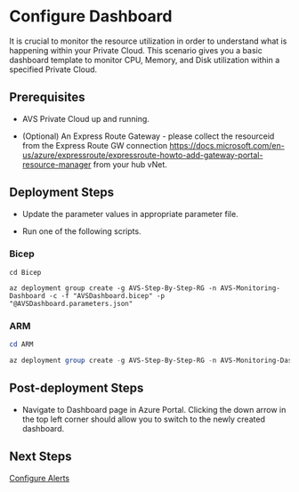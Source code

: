 # Configure Dashboard

It is crucial to monitor the resource utilization in order to understand what is happening within your Private Cloud. This scenario gives you a basic dashboard template to monitor CPU, Memory, and Disk utilization within a specified Private Cloud.

## Prerequisites

* AVS Private Cloud up and running.

* (Optional) An Express Route Gateway - please collect the resourceid from the Express Route GW connection  <https://docs.microsoft.com/en-us/azure/expressroute/expressroute-howto-add-gateway-portal-resource-manager> from your hub vNet. 

## Deployment Steps

* Update the parameter values in appropriate parameter file.

* Run one of the following scripts.

### Bicep

```azurecli-interactive
cd Bicep

az deployment group create -g AVS-Step-By-Step-RG -n AVS-Monitoring-Dashboard -c -f "AVSDashboard.bicep" -p "@AVSDashboard.parameters.json"
```

### ARM

```powershell
cd ARM

az deployment group create -g AVS-Step-By-Step-RG -n AVS-Monitoring-Dashboard -c -f "AVSDashboard.deploy.json" -p "@AVSDashboard.parameters.json"
```

## Post-deployment Steps

* Navigate to Dashboard page in Azure Portal. Clicking the down arrow in the top left corner should allow you to switch to the newly created dashboard.

## Next Steps

[Configure Alerts](../AVS-Utilization-Alerts/)
